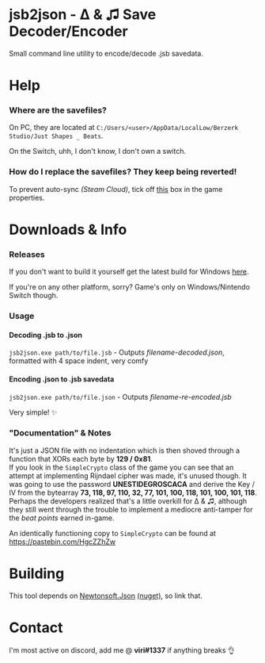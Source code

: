 # jsb2json - Δ & ♫ Save Decoder/Encoder

Small command line utility to encode/decode .jsb savedata.

# Help
### Where are the savefiles?
On PC, they are located at `C:/Users/<user>/AppData/LocalLow/Berzerk Studio/Just Shapes _ Beats`.
  
On the Switch, uhh, I don't know, I don't own a switch.

### How do I replace the savefiles? They keep being reverted!
To prevent auto-sync *(Steam Cloud)*, tick off [this](https://i.imgur.com/JEzIfez.png) box in the game properties.

# Downloads & Info
### Releases
If you don't want to build it yourself get the latest build for Windows [here](https://github.com/notviri/jsb2json/releases/download/v1.0/jsb2json.exe).
  
If you're on any other platform, sorry? Game's only on Windows/Nintendo Switch though.

### Usage

#### Decoding .jsb to .json
`jsb2json.exe path/to/file.jsb` - Outputs *filename-decoded.json*, formatted with 4 space indent, very comfy

#### Encoding .json to .jsb savedata

`jsb2json.exe path/to/file.json` - Outputs *filename-re-encoded.jsb*

Very simple! ✨

### "Documentation" & Notes
It's just a JSON file with no indentation which is then shoved through a function that XORs each byte by **129 / 0x81**.  
If you look in the `SimpleCrypto` class of the game you can see that 
an attempt at implementing Rijndael cipher was made, it's unused though.
It was going to use the password **UNESTIDEGROSCACA** and derive the Key / IV from the bytearray 
**73, 118, 97, 110, 32, 77, 101, 100, 118, 101, 100, 101, 118**. 
Perhaps the developers realized that's a little overkill for Δ & ♫, 
although they still went through the trouble to implement a mediocre anti-tamper for the *beat points* earned in-game.
  
An identically functioning copy to `SimpleCrypto` can be found at https://pastebin.com/HgcZZhZw

# Building
This tool depends on [Newtonsoft.Json](https://github.com/JamesNK/Newtonsoft.Json) [(nuget)](https://www.nuget.org/packages/Newtonsoft.Json/), so link that.

# Contact
I'm most active on discord, add me @ **viri#1337** if anything breaks 👌
